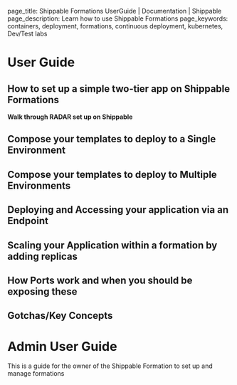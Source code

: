 page_title: Shippable Formations UserGuide | Documentation | Shippable
page_description: Learn how to use Shippable Formations
page_keywords: containers, deployment, formations, continuous deployment, kubernetes, Dev/Test labs

# User Guide

## How to set up a simple two-tier app on Shippable Formations

 **Walk through RADAR set up on Shippable**

## Compose your templates to deploy to a Single Environment

## Compose your templates to deploy to Multiple Environments

## Deploying and Accessing your application via an Endpoint

## Scaling your Application within a formation by adding replicas

## How Ports work and when you should be exposing these

## Gotchas/Key Concepts


# Admin User Guide

This is a guide for the owner of the Shippable Formation to set up and manage formations
